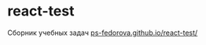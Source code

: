 # react-test
Сборник учебных задач
[ps-fedorova.github.io/react-test/](ps-fedorova.github.io/react-test/)
